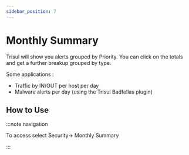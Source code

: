 ```yaml
---
sidebar_position: 7
---
```


# Monthly Summary

Trisul will show you alerts grouped by Priority. You can click on the totals and get a further breakup grouped by type.

Some applications :

- Traffic by IN/OUT per host per day
- Malware alerts per day (using the Trisul Badfellas plugin)

## How to Use

:::note navigation

To access select Security→ Monthly Summary

:::
